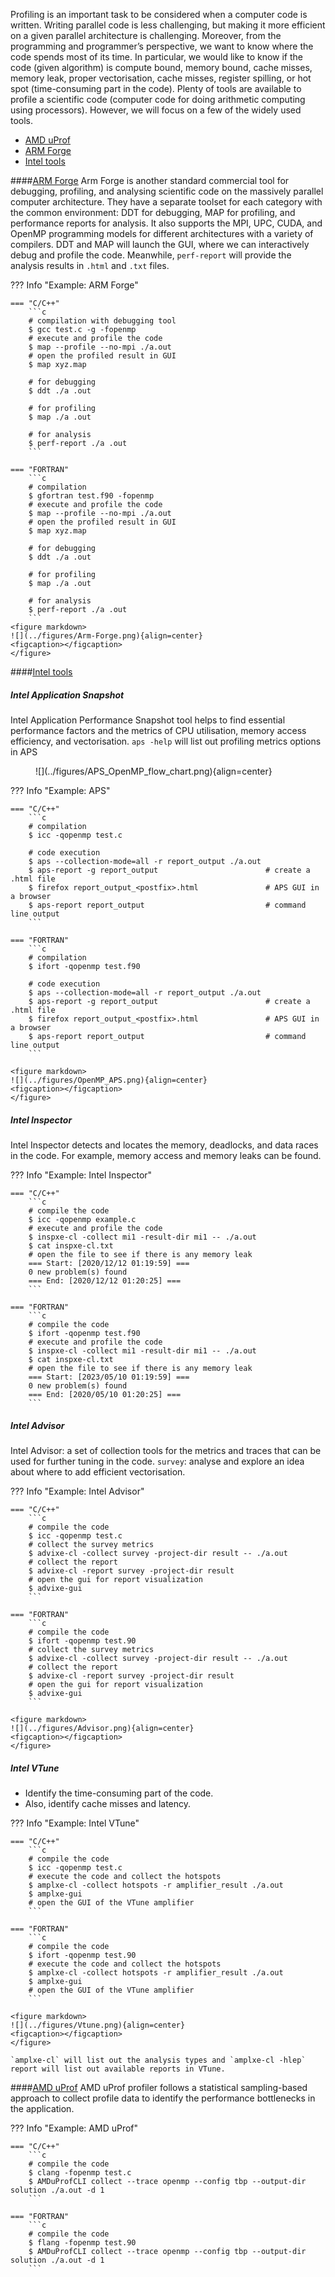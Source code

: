 Profiling is an important task to be considered when a computer code is written. Writing parallel code is less challenging, but making it more efficient on a given parallel architecture is challenging. Moreover,  from the programming and programmer’s perspective, we want to know where the code spends most of its time. In particular, we would like to know if the code (given algorithm) is compute bound, memory bound, cache misses, memory leak, proper vectorisation, cache misses, register spilling, or hot spot (time-consuming part in the code). Plenty of tools are available to profile a scientific code (computer code for doing arithmetic computing using processors). However, we will focus on a few of the widely used tools.

 - [AMD uProf](https://www.amd.com/content/dam/amd/en/documents/developer/uprof-v4.0-gaGA-user-guide.pdf)
 - [ARM Forge](https://developer.arm.com/documentation/101136/22-1-3/Performance-Reports?lang=en)
 - [Intel tools](https://www.intel.com/content/www/us/en/developer/tools/oneapi/vtune-profiler.html)

####<u>[ARM Forge](https://developer.arm.com/documentation/101136/22-1-3/Performance-Reports?lang=en)</u>
Arm Forge is another standard commercial tool for debugging, profiling, and analysing scientific code on the massively parallel computer architecture. They have a separate toolset for each category with the common environment: DDT for debugging, MAP for profiling, and performance reports for analysis. It also supports the MPI, UPC, CUDA, and OpenMP programming models for different architectures with a variety of compilers. DDT and MAP will launch the GUI, where we can interactively debug and profile the code. Meanwhile, `perf-report` will provide the analysis results in `.html` and `.txt` files.


??? Info "Example: ARM Forge"

    === "C/C++"
        ```c
        # compilation with debugging tool
        $ gcc test.c -g -fopenmp
        # execute and profile the code
        $ map --profile --no-mpi ./a.out
        # open the profiled result in GUI
        $ map xyz.map
        
        # for debugging
        $ ddt ./a .out
        
        # for profiling
        $ map ./a .out
        
        # for analysis
        $ perf-report ./a .out
        ```

    === "FORTRAN"
    	```c
        # compilation 
        $ gfortran test.f90 -fopenmp
        # execute and profile the code
        $ map --profile --no-mpi ./a.out
        # open the profiled result in GUI
        $ map xyz.map
        
        # for debugging
        $ ddt ./a .out
        
        # for profiling
        $ map ./a .out

        # for analysis
        $ perf-report ./a .out
        ```
    <figure markdown>
    ![](../figures/Arm-Forge.png){align=center}
    <figcaption></figcaption>
    </figure>

####<u>[Intel tools](https://www.intel.com/content/www/us/en/developer/tools/oneapi/vtune-profiler.html)</u>

##### Intel Application Snapshot
Intel Application Performance Snapshot tool helps to find essential performance factors and the metrics of CPU utilisation, memory access efficiency, and vectorisation.
`aps -help` will list out profiling metrics options in APS
     
<figure markdown>
![](../figures/APS_OpenMP_flow_chart.png){align=center}
<figcaption></figcaption>
</figure>

??? Info "Example: APS"

    === "C/C++"
        ```c
        # compilation
        $ icc -qopenmp test.c
        
        # code execution
        $ aps --collection-mode=all -r report_output ./a.out
        $ aps-report -g report_output                        # create a .html file
        $ firefox report_output_<postfix>.html               # APS GUI in a browser
        $ aps-report report_output                           # command line output
        ```

    === "FORTRAN"
    	```c
        # compilation
        $ ifort -qopenmp test.f90
        
        # code execution
        $ aps --collection-mode=all -r report_output ./a.out
        $ aps-report -g report_output                        # create a .html file
        $ firefox report_output_<postfix>.html               # APS GUI in a browser
        $ aps-report report_output                           # command line output
        ```

    <figure markdown>
    ![](../figures/OpenMP_APS.png){align=center}
    <figcaption></figcaption>
    </figure>

##### Intel Inspector

Intel Inspector detects and locates the memory, deadlocks, and data races in the code.
For example, memory access and memory leaks can be found.

??? Info "Example: Intel Inspector"

    === "C/C++"
        ```c
        # compile the code
        $ icc -qopenmp example.c
        # execute and profile the code
        $ inspxe-cl -collect mi1 -result-dir mi1 -- ./a.out
        $ cat inspxe-cl.txt
        # open the file to see if there is any memory leak
        === Start: [2020/12/12 01:19:59] ===
        0 new problem(s) found
        === End: [2020/12/12 01:20:25] ===
        ```

    === "FORTRAN"
    	```c
        # compile the code
        $ ifort -qopenmp test.f90
        # execute and profile the code
        $ inspxe-cl -collect mi1 -result-dir mi1 -- ./a.out
        $ cat inspxe-cl.txt
        # open the file to see if there is any memory leak
        === Start: [2023/05/10 01:19:59] ===
        0 new problem(s) found
        === End: [2020/05/10 01:20:25] ===
        ```


##### Intel Advisor

Intel Advisor: a set of collection tools for the metrics and traces that can be used for further
tuning in the code. `survey`: analyse and explore an idea about where to add efficient vectorisation.


??? Info "Example: Intel Advisor"

    === "C/C++"
        ```c
        # compile the code
        $ icc -qopenmp test.c
        # collect the survey metrics
        $ advixe-cl -collect survey -project-dir result -- ./a.out
        # collect the report
        $ advixe-cl -report survey -project-dir result
        # open the gui for report visualization
        $ advixe-gui
        ```

    === "FORTRAN"
        ```c
        # compile the code
        $ ifort -qopenmp test.90
        # collect the survey metrics
        $ advixe-cl -collect survey -project-dir result -- ./a.out
        # collect the report
        $ advixe-cl -report survey -project-dir result
        # open the gui for report visualization
        $ advixe-gui
        ```

    <figure markdown>
    ![](../figures/Advisor.png){align=center}
    <figcaption></figcaption>
    </figure>
    

##### Intel VTune

 - Identify the time-consuming part of the code.
 - Also, identify cache misses and latency.


??? Info "Example: Intel VTune"

    === "C/C++"
        ```c
        # compile the code
        $ icc -qopenmp test.c
        # execute the code and collect the hotspots
        $ amplxe-cl -collect hotspots -r amplifier_result ./a.out
        $ amplxe-gui
        # open the GUI of the VTune amplifier
        ```

    === "FORTRAN"
        ```c
        # compile the code
        $ ifort -qopenmp test.90
        # execute the code and collect the hotspots
        $ amplxe-cl -collect hotspots -r amplifier_result ./a.out
        $ amplxe-gui
        # open the GUI of the VTune amplifier
        ```
	
    <figure markdown>
    ![](../figures/Vtune.png){align=center}
    <figcaption></figcaption>
    </figure>
    
    `amplxe-cl` will list out the analysis types and `amplxe-cl -hlep` report will list out available reports in VTune.


####<u>[AMD uProf](https://www.amd.com/content/dam/amd/en/documents/developer/uprof-v4.0-gaGA-user-guide.pdf)</u>
AMD uProf profiler follows a statistical sampling-based approach to collect profile data to identify
the performance bottlenecks in the application.

??? Info "Example: AMD uProf"

    === "C/C++"
        ```c
        # compile the code
        $ clang -fopenmp test.c
        $ AMDuProfCLI collect --trace openmp --config tbp --output-dir solution ./a.out -d 1
        ```

    === "FORTRAN"
        ```c
        # compile the code
        $ flang -fopenmp test.90
        $ AMDuProfCLI collect --trace openmp --config tbp --output-dir solution ./a.out -d 1
        ```
